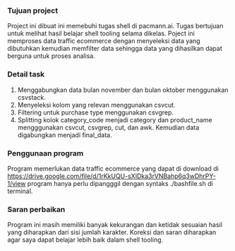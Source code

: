 ### Tujuan project

Project ini dibuat ini memebuhi tugas shell di pacmann.ai. Tugas bertujuan untuk melihat hasil belajar shell tooling selama dikelas. Poject ini memproses data traffic ecommerce dengan menyeleksi data yang dibutuhkan kemudian memfilter data sehingga data yang dihasilkan dapat berguna untuk proses analisa.

### Detail task
1. Menggabungkan data bulan november dan bulan oktober menggunakan csvstack.
2. Menyeleksi kolom yang relevan menggunakan csvcut.
3. Filtering untuk purchase type menggunakan csvgrep.
4. Splitting kolok category_code menjadi category dan product_name mengggunakan csvcut, csvgrep, cut, dan awk. Kemudian data digabungkan menjadi final_data.

### Penggunaan program
Program memerlukan data traffic ecommerce yang dapat di download di https://drive.google.com/file/d/1rKkUQU-sXIDka3rVNBahp6q3wDhrPY-1/view program hanya perlu dipangggil dengan syntaks ./bashfile.sh di terminal.

### Saran perbaikan
Program ini masih memiliki banyak kekurangan dan ketidak sesuaian hasil yang diharapkan dari sisi jumlah karakter. Koreksi dan saran diharapkan agar saya dapat belajar lebih baik dalam shell tooling.
